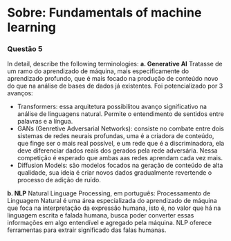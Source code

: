 # Sobre: Fundamentals of machine learning

### Questão 5
In detail, describe the following terminologies: 
**a. Generative AI** 
Tratasse de um ramo do aprendizado de máquina, mais especificamente do aprendizado profundo, que é mais focado na produção de conteúdo novo do que na análise de bases de dados já existentes. Foi potencializado por 3 avanços:
- Transformers: essa arquitetura possibilitou avanço significativo na análise de linguagens natural. Permite o entendimento de sentidos entre palavras e a língua.
- GANs (Genretive Adversarial Networks): consiste no combate entre dois sistemas de redes neurais profundas, uma é a criadora de conteúdo, que finge ser o mais real possível, e um rede que é a discriminadora, ela deve diferenciar dados reais dos gerados pela rede adversária. Nessa competição é esperado que ambas aas redes aprendam cada vez mais.
- Diffusion Models: são modelos focados na geração de conteúdo de alta qualidade, sua ideia é criar novos dados gradualmente revertende o processo de adição de ruído.

**b. NLP**
Natural Linguage Processing, em português: Processamento de Linguagem Natural é uma área especializada do aprendizado de máquina que foca na interpretação da expressão humana, isto é, no valor que há na linguagem escrita e falada humana, busca poder converter essas informações em algo entendível e agregado pela máquina. NLP oferece ferramentas para extrair significado das falas humanas. 